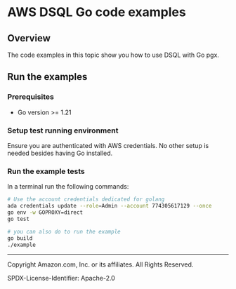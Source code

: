 # AWS DSQL Go code examples

## Overview

The code examples in this topic show you how to use DSQL with Go pgx.

## Run the examples

### Prerequisites

- Go version >= 1.21

### Setup test running environment

Ensure you are authenticated with AWS credentials. No other setup is needed besides having Go installed.

### Run the example tests

In a terminal run the following commands:

```sh
# Use the account credentials dedicated for golang
ada credentials update --role=Admin --account 774305617129 --once
go env -w GOPROXY=direct
go test

# you can also do to run the example
go build
./example 
```

---

Copyright Amazon.com, Inc. or its affiliates. All Rights Reserved.

SPDX-License-Identifier: Apache-2.0

